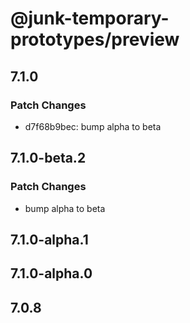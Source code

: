 # @junk-temporary-prototypes/preview

## 7.1.0

### Patch Changes

- d7f68b9bec: bump alpha to beta

## 7.1.0-beta.2

### Patch Changes

- bump alpha to beta

## 7.1.0-alpha.1

## 7.1.0-alpha.0

## 7.0.8
